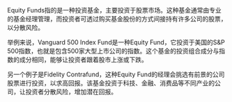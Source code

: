 

Equity Funds指的是一种投资基金，主要投资于股票市场。这种基金通常由专业的基金经理管理，而投资者可透过购买基金股份的方式间接持有许多公司的股票，以分散风险。

举例来说，Vanguard 500 Index Fund是一种Equity Fund，它投资于美国的S&P 500指数，也就是包含500家大型上市公司的指数。这个基金的投资组合成分与指数的成分相同，能够让投资者跟着股市上涨或下跌。

另一个例子是Fidelity Contrafund，这种Equity Fund的经理会挑选有前景的公司股票进行投资，以求高回报。该基金投资于科技、金融、消费品等不同产业的公司，让投资者分散风险，增加潜在回报。